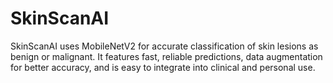 # SkinScanAI
SkinScanAI uses MobileNetV2 for accurate classification of skin lesions as benign or malignant. It features fast, reliable predictions, data augmentation for better accuracy, and is easy to integrate into clinical and personal use. 
